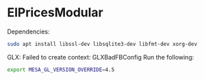 # ElPricesModular

Dependencies:

``` bash
sudo apt install libssl-dev libsqlite3-dev libfmt-dev xorg-dev
```

GLX: Failed to create context: GLXBadFBConfig
Run the following:
``` bash 
export MESA_GL_VERSION_OVERRIDE=4.5
```
